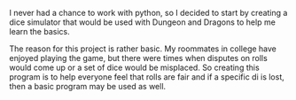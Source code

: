 I never had a chance to work with python, so I decided to start by creating a dice simulator that would be used with Dungeon and Dragons to help me learn the basics. 

The reason for this project is rather basic. My roommates in college have enjoyed playing the game, but there were times when disputes on rolls would come up or a set of dice would be misplaced. So creating this program is to help everyone feel that rolls are fair and if a specific di is lost, then a basic program may be used as well. 
